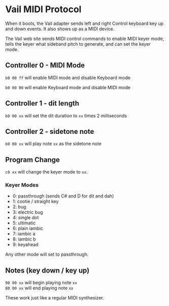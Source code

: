 # Vail MIDI Protocol

When it boots,
the Vail adapter sends left and right Control keyboard key up and down events.
It also shows up as a MIDI device.

The Vail web site sends MIDI control commands to enable MIDI keyer mode,
tells the keyer what sideband pitch to generate,
and can set the keyer mode.


## Controller 0 - MIDI Mode

`b0 00 ff` will enable MIDI mode and disable Keyboard mode

`b0 00 00` will enable Keyboard mode and disable MIDI mode


## Controller 1 - dit length

`b0 00 xx` will set the dit duration to `xx` times 2 milliseconds


## Controller 2 - sidetone note

`b0 00 xx` will play note `xx` as the sidetone note


## Program Change

`c0 xx` will change the keyer mode to `xx`.


### Keyer Modes

* 0: passthrough (sends C# and D for dit and dah)
* 1: cootie / straight key
* 2: bug
* 3: electric bug
* 4: single dot
* 5: ultimatic
* 6: plain iambic
* 7: iambic a
* 8: iambic b
* 9: keyahead

Any other mode will set to passthrough.


## Notes (key down / key up)

`90 00 xx` will begin playing note `xx`  
`80 00 xx` will end playing note `xx`

These work just like a regular MIDI synthesizer.
